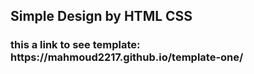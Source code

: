 
<h2> Simple Design by HTML CSS</h2>
<h3>  this a link to see template: https://mahmoud2217.github.io/template-one/</h3>
